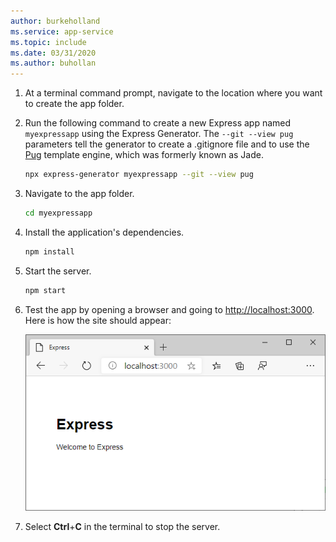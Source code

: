 ```yaml
---
author: burkeholland
ms.service: app-service  
ms.topic: include
ms.date: 03/31/2020
ms.author: buhollan
---
```


1. At a terminal command prompt, navigate to the location where you want to create the app folder.

1. Run the following command to create a new Express app named `myexpressapp` using the Express Generator. The `--git --view pug` parameters tell the generator to create a .gitignore file and to use the [Pug](https://pugjs.org/api/getting-started.html) template engine, which was formerly known as Jade.

    ```bash
    npx express-generator myexpressapp --git --view pug
    ```

1. Navigate to the app folder.

    ```bash
    cd myexpressapp
    ```

1. Install the application's dependencies.

    ```bash
    npm install
    ```

1. Start the server.

    ```bash
    npm start
    ```

1. Test the app by opening a browser and going to [http://localhost:3000](http://localhost:3000). Here is how the site should appear:

    ![Running the Express application](../media/deploy-azure/express.png)

1. Select **Ctrl**+**C** in the terminal to stop the server.
 